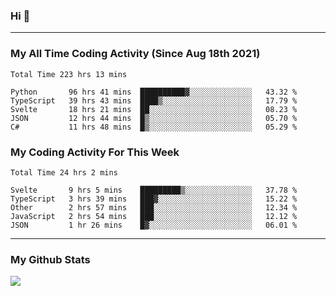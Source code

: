 ### Hi 🙂

---

### My All Time Coding Activity (Since Aug 18th 2021)
<!--START_SECTION:waka-all-->
```text
Total Time 223 hrs 13 mins

Python       96 hrs 41 mins  ██████████▓░░░░░░░░░░░░░░   43.32 % 
TypeScript   39 hrs 43 mins  ████▒░░░░░░░░░░░░░░░░░░░░   17.79 % 
Svelte       18 hrs 21 mins  ██░░░░░░░░░░░░░░░░░░░░░░░   08.23 % 
JSON         12 hrs 44 mins  █▒░░░░░░░░░░░░░░░░░░░░░░░   05.70 % 
C#           11 hrs 48 mins  █▒░░░░░░░░░░░░░░░░░░░░░░░   05.29 % 
```
<!--END_SECTION:waka-all-->

### My Coding Activity For This Week
<!--START_SECTION:waka-week-->
```text
Total Time 24 hrs 2 mins

Svelte       9 hrs 5 mins    █████████▒░░░░░░░░░░░░░░░   37.78 % 
TypeScript   3 hrs 39 mins   ███▓░░░░░░░░░░░░░░░░░░░░░   15.22 % 
Other        2 hrs 57 mins   ███░░░░░░░░░░░░░░░░░░░░░░   12.34 % 
JavaScript   2 hrs 54 mins   ███░░░░░░░░░░░░░░░░░░░░░░   12.12 % 
JSON         1 hr 26 mins    █▓░░░░░░░░░░░░░░░░░░░░░░░   06.01 % 
```
<!--END_SECTION:waka-week-->

---

### My Github Stats
[![](https://github-readme-stats.vercel.app/api?username=eroxl&count_private=true&show_icons=true&include_all_commits=true&theme=onedark)](https://github.com/Eroxl)
